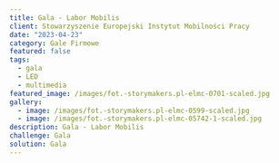 ```yaml
---
title: Gala - Labor Mobilis
client: Stowarzyszenie Europejski Instytut Mobilności Pracy
date: "2023-04-23"
category: Gale Firmowe
featured: false
tags:
  - gala
  - LED
  - multimedia
featured_image: /images/fot.-storymakers.pl-elmc-0701-scaled.jpg
gallery:
  - image: /images/fot.-storymakers.pl-elmc-0599-scaled.jpg
  - image: /images/fot.-storymakers.pl-elmc-05742-1-scaled.jpg
description: Gala - Labor Mobilis
challenge: Gala
solution: Gala
---
```

